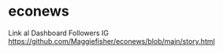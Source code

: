 # econews
Link al Dashboard Followers IG 
https://github.com/Maggiefisher/econews/blob/main/story.html
